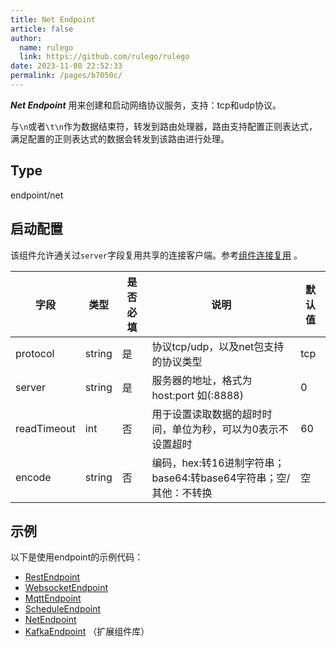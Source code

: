 ```yaml
---
title: Net Endpoint
article: false
author: 
  name: rulego
  link: https://github.com/rulego/rulego
date: 2023-11-08 22:52:33
permalink: /pages/b7050c/
---
```


***Net Endpoint*** 用来创建和启动网络协议服务，支持：tcp和udp协议。

与`\n`或者`\t\n`作为数据结束符，转发到路由处理器，路由支持配置正则表达式，满足配置的正则表达式的数据会转发到该路由进行处理。

## Type

endpoint/net

## 启动配置
该组件允许通关过`server`字段复用共享的连接客户端。参考[组件连接复用](/pages/baa05d/) 。

| 字段          | 类型     | 是否必填 | 说明                                         | 默认值 |
|-------------|--------|------|--------------------------------------------|-----|
| protocol    | string | 是    | 协议tcp/udp，以及net包支持的协议类型                    | tcp |
| server      | string | 是    | 服务器的地址，格式为host:port 如(:8888)               | 0   |
| readTimeout | int    | 否    | 用于设置读取数据的超时时间，单位为秒，可以为0表示不设置超时             | 60  |
| encode      | string | 否    | 编码，hex:转16进制字符串；base64:转base64字符串；空/其他：不转换 | 空   |

## 示例

以下是使用endpoint的示例代码：
- [RestEndpoint](https://github.com/rulego/rulego/tree/main/examples/http_endpoint/http_endpoint.go)
- [WebsocketEndpoint](https://github.com/rulego/rulego/tree/main/endpoint/websocket/websocket_test.go)
- [MqttEndpoint](https://github.com/rulego/rulego/tree/main/endpoint/mqtt/mqtt_test.go)
- [ScheduleEndpoint](https://github.com/rulego/rulego/tree/main/endpoint/schedule/schedule_test.go)
- [NetEndpoint](https://github.com/rulego/rulego-components/blob/main/endpoint/net/net_test.go) 
- [KafkaEndpoint](https://github.com/rulego/rulego-components/blob/main/endpoint/kafka/kafka_test.go) （扩展组件库）